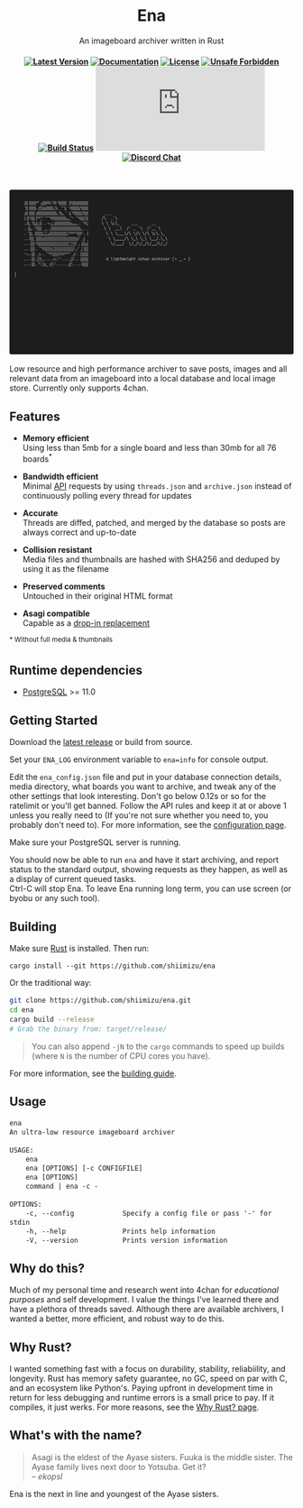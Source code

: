 <h1 align="center"><!--<img src="./img/yotsuba-and-ena.png" alt="Yotsuba&Ena!" width="470" /><br>-->
Ena</h1><p align="center">An imageboard archiver written in Rust</p><h4 align="center">
<div align="center">

[![Latest Version][latest-badge]][latest-link]
[![Documentation][doc-badge]][doc-url]
[![License][license-badge]][license-url]
[![Unsafe Forbidden][safety-badge]][safety-url]
[![Build Status][build-badge]][build-url]
[![Matrix Chat][matrix-chat-badge]][matrix-chat-link]
[![Discord Chat][discord-chat-badge]][discord-chat-link]

[repo-url]: https://github.com/shiimizu/ena
[latest-badge]: https://img.shields.io/github/v/release/shiimizu/ena?color=orange&style=flat-square
[latest-link]: https://github.com/shiimizu/ena/releases/latest
[license-badge]: https://img.shields.io/github/license/shiimizu/ena?color=blue&style=flat-square
[license-url]: LICENSE
[doc-badge]: https://img.shields.io/badge/docs-latest-blue.svg?style=flat-square
[doc-url]: https://shiimizu.github.io/ena.docs/doc/ena/pgsql/core/struct.Post.html
[build-badge]: https://img.shields.io/github/workflow/status/shiimizu/ena/Rust?logo=github&style=flat-square
[build-url]: https://github.com/shiimizu/ena/actions?query=workflow%3ARust
[safety-badge]: https://img.shields.io/badge/unsafe-forbidden-green.svg?style=flat-square
[safety-url]: https://github.com/rust-secure-code/safety-dance/
[discord-chat-link]: https://discord.gg/phPHTEs
[discord-chat-badge]: https://img.shields.io/discord/134020776251752448?logo=discord&style=flat-square
[matrix-chat-link]: https://matrix.to/#/#bibanon-chat:matrix.org
[matrix-chat-badge]: https://img.shields.io/matrix/bibanon-chat:matrix.org?logo=matrix&style=flat-square
[scc-code-badge]: https://sloc.xyz/github/shiimizu/ena?category=code
[scc-cocomo-badge]: https://sloc.xyz/github/shiimizu/ena?category=cocomo

</div>

</h4>

<br>

![Demo](./img/demo.gif)


Low resource and high performance archiver to save posts, images and all relevant data from an imageboard into a local database and local image store. Currently only supports 4chan.  


## Features

* **Memory efficient**<br>
 Using less than 5mb for a single board and less than 30mb for all 76 boards<sup>*</sup>
 
* **Bandwidth efficient**<br>
 Minimal [API](https://github.com/4chan/4chan-API) requests by using `threads.json` and `archive.json` instead of continuously polling every thread for updates
 
* **Accurate**<br>
 Threads are diffed, patched, and merged by the database so posts are always correct and up-to-date
    
* **Collision resistant**<br>
 Media files and thumbnails are hashed with SHA256 and deduped by using it as the filename
    
* **Preserved comments**<br>
 Untouched in their original HTML format

* **Asagi compatible**<br>
 Capable as a [drop-in replacement](https://github.com/shiimizu/ena/wiki/Asagi)

<sup>\* Without full media & thumbnails</sup>

## Runtime dependencies
* [PostgreSQL](https://www.postgresql.org/download/) >= 11.0

## Getting Started
Download the [latest release][latest-link] or build from source.  

Set your `ENA_LOG` environment variable to `ena=info` for console output. 

Edit the `ena_config.json` file and put in your database connection details, media directory, what boards you want to archive, and tweak any of the other settings that look interesting. Don't go below 0.12s or so for the ratelimit or you'll get banned. Follow the API rules and keep it at or above 1 unless you really need to (If you're not sure whether you need to, you probably don't need to). For more information, see the [configuration page](https://github.com/shiimizu/ena/wiki/Configuration).

Make sure your PostgreSQL server is running.  

You should now be able to run `ena` and have it start archiving, and report status to the standard output, showing requests as they happen, as well as a display of current queued tasks.  
Ctrl-C will stop Ena. To leave Ena running long term, you can use screen (or byobu or any such tool).

## Building
Make sure [Rust](https://www.rust-lang.org/tools/install) is installed. Then run:

```
cargo install --git https://github.com/shiimizu/ena
```

Or the traditional way: 
```bash
git clone https://github.com/shiimizu/ena.git
cd ena
cargo build --release
# Grab the binary from: target/release/
```
> You can also append `-jN` to the `cargo` commands to speed up builds  
> (where `N` is the number of CPU cores you have).   

For more information, see the [building guide](https://github.com/shiimizu/ena/wiki/Building). 

## Usage
```
ena
An ultra-low resource imageboard archiver

USAGE:
    ena
    ena [OPTIONS] [-c CONFIGFILE]
    ena [OPTIONS]
    command | ena -c -

OPTIONS:
    -c, --config            Specify a config file or pass '-' for stdin
    -h, --help              Prints help information
    -V, --version           Prints version information
```

## Why do this?
Much of my personal time and research went into 4chan for *educational purposes* and self development. I value the things I've learned there and have a plethora of threads saved. Although there are available archivers, I wanted a better, more efficient, and robust way to do this.

## Why Rust?
I wanted something fast with a focus on durability, stability, reliabiility, and longevity. Rust has memory safety guarantee, no GC, speed on par with C, and an ecosystem like Python's. Paying upfront in development time in return for less debugging and runtime errors is a small price to pay. If it compiles, it just werks. For more reasons, see the [Why Rust? page](https://github.com/shiimizu/ena/wiki/Why-Rust%3F).

## What's with the name?
> Asagi is the eldest of the Ayase sisters. Fuuka is the middle sister. The Ayase family lives next door to Yotsuba. Get it?  
> – *ekopsl*  

Ena is the next in line and youngest of the Ayase sisters.

